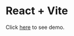 
# React + Vite

Click [here](https://www.loom.com/share/fc851c59bc424669ab3df7b8d300b2d9?sid=8d7face2-0d44-4cae-9f73-a3967e5c57cf) to see demo.
